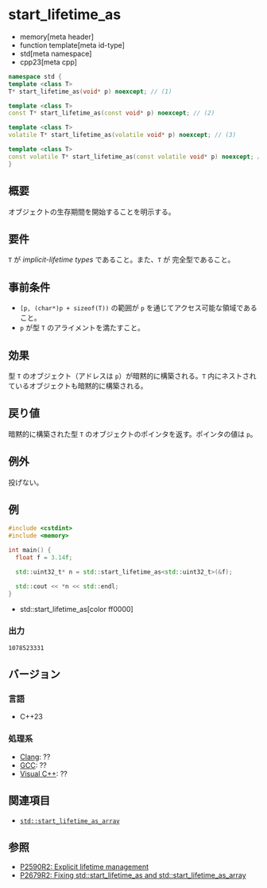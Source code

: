 # start_lifetime_as
* memory[meta header]
* function template[meta id-type]
* std[meta namespace]
* cpp23[meta cpp]

```cpp
namespace std {
template <class T>
T* start_lifetime_as(void* p) noexcept; // (1)

template <class T>
const T* start_lifetime_as(const void* p) noexcept; // (2)

template <class T>
volatile T* start_lifetime_as(volatile void* p) noexcept; // (3)

template <class T>
const volatile T* start_lifetime_as(const volatile void* p) noexcept; // (4)
}
```

## 概要
オブジェクトの生存期間を開始することを明示する。


## 要件
`T` が *implicit-lifetime types* であること。また、`T` が 完全型であること。


## 事前条件
- `[p, (char*)p + sizeof(T))` の範囲が `p` を通じてアクセス可能な領域であること。
- `p` が型 `T` のアライメントを満たすこと。


## 効果
型 `T` のオブジェクト（アドレスは `p`）が暗黙的に構築される。`T` 内にネストされているオブジェクトも暗黙的に構築される。


## 戻り値
暗黙的に構築された型 `T` のオブジェクトのポインタを返す。ポインタの値は `p`。


## 例外
投げない。


## 例
```cpp example
#include <cstdint>
#include <memory>

int main() {
  float f = 3.14f;

  std::uint32_t* n = std::start_lifetime_as<std::uint32_t>(&f);

  std::cout << *n << std::endl;
}
```
* std::start_lifetime_as[color ff0000]

### 出力
```
1078523331
```


## バージョン
### 言語
- C++23

### 処理系
- [Clang](/implementation.md#clang): ??
- [GCC](/implementation.md#gcc): ??
- [Visual C++](/implementation.md#visual_cpp): ??


## 関連項目
- [`std::start_lifetime_as_array`](/reference/memory/start_lifetime_as_array.md)


## 参照
- [P2590R2: Explicit lifetime management](https://www.open-std.org/jtc1/sc22/wg21/docs/papers/2022/p2590r2.pdf)
- [P2679R2: Fixing std::start_lifetime_as and std::start_lifetime_as_array](https://www.open-std.org/jtc1/sc22/wg21/docs/papers/2023/p2679r2.pdf)
